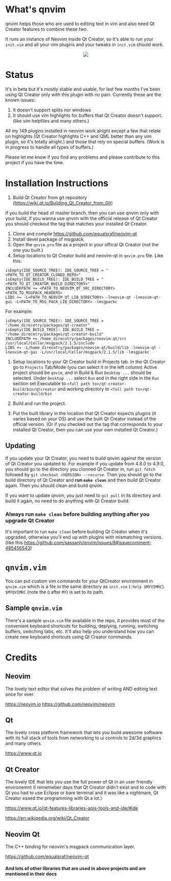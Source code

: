 # What's qnvim
qnvim helps those who are used to editing text in vim and also need Qt Creator features to combine these two.

It runs an instance of Neovim inside Qt Creator, so it's able to run your `init.vim` and all your vim plugins and your tweaks in `init.vim` should work.

<p align="center">
  <a href="https://www.youtube.com/watch?v=twwnnduujzw">
    <img src="https://user-images.githubusercontent.com/1270688/51085365-02e51900-174d-11e9-92f7-c6daa5ec33de.gif"/>
  </a>
</p>

# Status
It's in beta but it's mostly stable and usable, for last few months I've been using Qt Creator only with this plugin with no pain. Currently these are the known issues:
1. It doesn't support splits nor windows
1. It should use vim highlights for buffers that Qt Creator doesn't support. (like vim helpfiles and many others.)

All my 149 plugins installed in neovim work alright except a few that relate on highlights (Qt Creator highlights C++ and QML better than any vim plugin, so it's totally alright.) and those that rely on special buffers. (Work is in progress to handle all types of buffers.)

Please let me know if you find any problems and please contribute to this project if you have the time.

# Installation Instructions
1. Build Qt Creator from git repository (https://wiki.qt.io/Building_Qt_Creator_from_Git)

If you build the head of master branch, then you can use qnvim only with your build, if you wanna use qnvim with the official release of Qt Creator you should checkout the tag that matches your installed Qt Creator.

1. Clone and compile https://github.com/equalsraf/neovim-qt
1. Install devel package of msgpack.
1. Open the `qnvim.pro` file as a project in your offical Qt Creator (not the one you built.)
1. Setup locations to Qt Creator build and neovim-qt in `qnvim.pro` file.
Like this:
```
isEmpty(IDE_SOURCE_TREE): IDE_SOURCE_TREE = "<PATH_TO_QT_CREATOR_CLONED_REPO>"
isEmpty(IDE_BUILD_TREE): IDE_BUILD_TREE = "<PATH_TO_QT_CREATOR_BUILD_DIRECTORY>"
INCLUDEPATH += <PATH_TO_NEOVIM_QT_SRC_DIRECTORY> <PATH_TO_MSGPACK_HEADERS>
LIBS += -L<PATH_TO_NEOVIM_QT_LIB_DIRECTORY> -lneovim-qt -lneovim-qt-gui -L<PATH_TO_MSG_PACK_LIB_DIRECTORY> -lmsgpackc
```
For example:
```
isEmpty(IDE_SOURCE_TREE): IDE_SOURCE_TREE = "/home_direcotry/packages/qt-creator"
isEmpty(IDE_BUILD_TREE): IDE_BUILD_TREE = "/home_direcotry/packages/qt-creator-build"
INCLUDEPATH += /home_direcotry/packages/neovim-qt/src /usr/local/Cellar/msgpack/2.1.5/include
LIBS += -L/home_direcotry/packages/neovim-qt/build/lib -lneovim-qt -lneovim-qt-gui -L/usr/local/Cellar/msgpack/2.1.5/lib -lmsgpackc
```

1. Setup locations to your Qt Creator build in Projects tab.
In the Qt Creator go to `Projects` Tab/Mode (you can select it in the left column) Active project should be `qnvim`, and in Build & Run `Desktop ...` should be selected. Under `Desktop ...` select `Run` and in the right side in the `Run` section set Executable to `<full path to>/qt-creator-build/bin/qtcreator` and working directory to `<full path to>/qt-creator-build/bin`

1. Build and run the project.

1. Put the built library in the location that Qt Creator expects plugins (it varies based on your OS) and use the built Qt Creator instead of the official version. (Or if you checked out the tag that corresponds to your installed Qt Creator, then you can use your own installed Qt Creator.)

## Updating

If you update your Qt Creator, you need to build qnvim against the version of Qt Creator you updated to. For example if you update from 4.8.0 to 4.9.0, you should go to the directory you clonned Qt Creator in, run `git fetch` followed by `git checkout <VERSION> --recurse`. Then you should go to the build directory of Qt Creator and **run `make clean`** and then build Qt Creator again. Then you should clean and build qnvim.

If you want to update qnvim, you just need to `git pull` in its directory and build it again, no need to do anything with Qt Creator build.

### Always run `make clean` before building anything after you upgrade Qt Creator

It's important to run `make clean` before building Qt Creator when it's upgraded, otherwise you'll end up with plugins with mismatching versions. (like this https://github.com/sassanh/qnvim/issues/8#issuecomment-485456543)

# `qnvim.vim`

You can put custom vim commands for your QtCreator environment in `qnvim.vim` which is a file in the same directory as `init.vim` (`:help $MYVIMRC`). `$MYQVIMRC` (note the `Q` after `MY`) is set to its path.

## Sample `qnvim.vim`

There's a sample `qnvim.vim` file available in the repo, it provides most of the convenient keyboard shortcuts for building, deplying, running, switching buffers, switching tabs, etc. It'll also help you understand how you can create new keyboard shortcuts using Qt Creator commands.

# Credits

## Neovim
The lovely text editor that solves the problem of writing AND editing text once for ever.

https://neovim.io
https://github.com/neovim/neovim

## Qt
The lovely cross platform framework that lets you build awesome software with its full stack of tools from networking to ui controls to 2d/3d graphics and many others.

https://www.qt.io

## Qt Creator
The lovely IDE that lets you use the full power of Qt in an user friendly environemnt (I rememeber days that Qt Creator didn't exist and to code with Qt you had to use Eclipse or bare terminal and it was like a nightmare, Qt Creator eased the programming with Qt a lot.)

https://www.qt.io/qt-features-libraries-apis-tools-and-ide/#ide

https://en.wikipedia.org/wiki/Qt_Creator


## Neovim Qt
The C++ binding for neovim's msgpack communication layer.

https://github.com/equalsraf/neovim-qt

#### And lots of other libraries that are used in above projects and are mentioned in their docs
